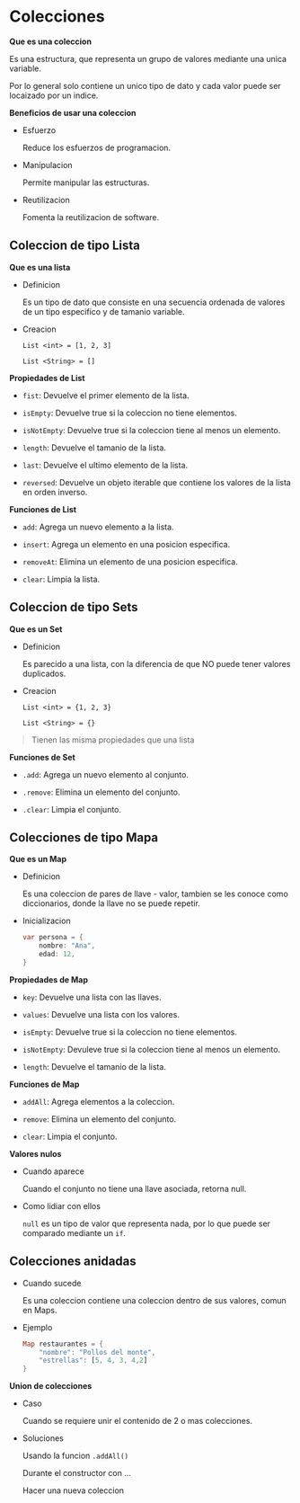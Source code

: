 # Colecciones

**Que es una coleccion**

Es una estructura, que representa un grupo de valores mediante una unica variable.

Por lo general solo contiene un unico tipo de dato y cada valor puede ser locaizado por un indice.

**Beneficios de usar una coleccion**

- Esfuerzo

    Reduce los esfuerzos de programacion.

- Manipulacion

    Permite manipular las estructuras.

- Reutilizacion
    
    Fomenta la reutilizacion de software.

## Coleccion de tipo Lista

**Que es una lista**

- Definicion

    Es un tipo de dato que consiste en una secuencia ordenada de valores de un tipo especifico y de tamanio variable.

- Creacion

    `List <int> = [1, 2, 3]`

    `List <String> = []`

**Propiedades de List**

- `fist`: Devuelve el primer elemento de la lista.

- `isEmpty`: Devuelve true si la coleccion no tiene elementos.

- `isNotEmpty`: Devuelve true si la coleccion tiene al menos un elemento.

- `length`: Devuelve el tamanio de la lista.

- `last`: Devuelve el ultimo elemento de la lista.

- `reversed`: Devuelve un objeto iterable que contiene los valores de la lista en orden inverso.

**Funciones de List**

- `add`: Agrega un nuevo elemento a la lista.

- `insert`: Agrega un elemento en una posicion especifica.

- `removeAt`: Elimina un elemento de una posicion especifica.

- `clear`: Limpia la lista.

## Coleccion de tipo Sets

**Que es un Set**

- Definicion 

    Es parecido a una lista, con la diferencia de que NO puede tener valores duplicados.

- Creacion

    `List <int> = {1, 2, 3}`

    `List <String> = {}`

> Tienen las misma propiedades que una lista

**Funciones de Set**

- `.add`: Agrega un nuevo elemento al conjunto.

- `.remove`: Elimina un elemento del conjunto.

- `.clear`: Limpia el conjunto.

## Colecciones de tipo Mapa

**Que es un Map**

- Definicion 

    Es una coleccion de pares de llave - valor, tambien se les conoce como diccionarios, donde la llave no se puede repetir.

- Inicializacion

    ```dart
    var persona = {
        nombre: "Ana",
        edad: 12,
    }
    ```

**Propiedades de Map**

- `key`: Devuelve una lista con las llaves.

- `values`: Devuelve una lista con los valores.

- `isEmpty`: Devuelve true si la coleccion no tiene elementos.

- `isNotEmpty`: Devuleve true si la coleccion tiene al menos un elemento.

- `length`: Devuelve el tamanio de la lista.

**Funciones de Map**

- `addAll`: Agrega elementos a la coleccion.

- `remove`: Elimina un elemento del conjunto.

- `clear`: Limpia el conjunto.

**Valores nulos**

- Cuando aparece

    Cuando el conjunto no tiene una llave asociada, retorna null.

- Como lidiar con ellos

    `null` es un tipo de valor que representa nada, por lo que puede ser comparado mediante un `if`.

## Colecciones anidadas

- Cuando sucede

    Es una coleccion contiene una coleccion dentro de sus valores, comun en Maps.

- Ejemplo

    ```dart
    Map restaurantes = {
        "nombre": "Pollos del monte",
        "estrellas": [5, 4, 3, 4,2]
    }
    ```

**Union de colecciones**

- Caso 

    Cuando se requiere unir el contenido de 2 o mas colecciones.

- Soluciones

    Usando la funcion `.addAll()`

    Durante el constructor con ...

    Hacer una nueva coleccion